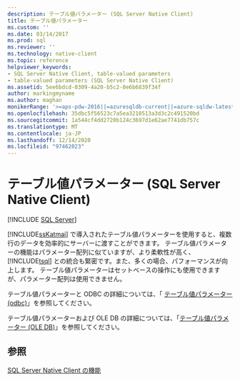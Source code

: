 ```yaml
---
description: テーブル値パラメーター (SQL Server Native Client)
title: テーブル値パラメーター
ms.custom: ''
ms.date: 03/14/2017
ms.prod: sql
ms.reviewer: ''
ms.technology: native-client
ms.topic: reference
helpviewer_keywords:
- SQL Server Native Client, table-valued parameters
- table-valued parameters (SQL Server Native Client)
ms.assetid: 5ee6bdcd-0309-4a20-b5c2-0e6b6839f34f
author: markingmyname
ms.author: maghan
monikerRange: '>=aps-pdw-2016||=azuresqldb-current||=azure-sqldw-latest||>=sql-server-2016||>=sql-server-linux-2017||=azuresqldb-mi-current'
ms.openlocfilehash: 35dbc5f56523c7a5ea3210513a3d3c2c491520bd
ms.sourcegitcommit: 1a544cf4dd2720b124c3697d1e62ae7741db757c
ms.translationtype: MT
ms.contentlocale: ja-JP
ms.lasthandoff: 12/14/2020
ms.locfileid: "97462023"
---
```

# <a name="table-valued-parameters-sql-server-native-client"></a>テーブル値パラメーター (SQL Server Native Client)
[!INCLUDE [SQL Server](../../../includes/applies-to-version/sql-asdb-asdbmi-asa-pdw.md)]

  [!INCLUDE[ssKatmai](../../../includes/sskatmai-md.md)] で導入されたテーブル値パラメーターを使用すると、複数行のデータを効率的にサーバーに渡すことができます。 テーブル値パラメーターの機能はパラメーター配列に似ていますが、より柔軟性が高く、[!INCLUDE[tsql](../../../includes/tsql-md.md)] との統合も緊密です。また、多くの場合、パフォーマンスが向上します。 テーブル値パラメーターはセットベースの操作にも使用できますが、パラメーター配列は使用できません。  
  
 テーブル値パラメーターと ODBC の詳細については、「 [テーブル値パラメーター &#40;odbc&#41;](../../../relational-databases/native-client-odbc-table-valued-parameters/table-valued-parameters-odbc.md)」を参照してください。  
  
 テーブル値パラメーターおよび OLE DB の詳細については、「[テーブル値パラメーター &#40;OLE DB&#41;](../../../relational-databases/native-client-ole-db-table-valued-parameters/table-valued-parameters-ole-db.md)」を参照してください。  
  
## <a name="see-also"></a>参照  
 [SQL Server Native Client の機能](../../../relational-databases/native-client/features/sql-server-native-client-features.md)  
  
  
